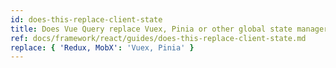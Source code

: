```yaml
---
id: does-this-replace-client-state
title: Does Vue Query replace Vuex, Pinia or other global state managers?
ref: docs/framework/react/guides/does-this-replace-client-state.md
replace: { 'Redux, MobX': 'Vuex, Pinia' }
---
```

